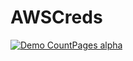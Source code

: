 # AWSCreds

[![Demo CountPages alpha](https://gfycat.com/ifr/MealyBaggyAuklet)](https://www.youtube.com/watch?v=ek1j272iAmc)

